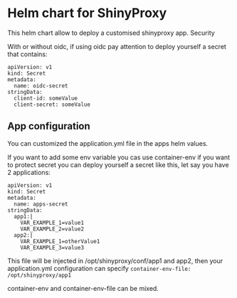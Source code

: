 # Helm chart for ShinyProxy

This helm chart allow to deploy a customised shinyproxy app.
Security

With or without oidc, if using oidc pay attention to deploy yourself a secret that contains:

```
apiVersion: v1
kind: Secret
metadata:
  name: oidc-secret
stringData:
  client-id: someValue
  client-secret: someValue
```

## App configuration

You can customized the application.yml file in the apps helm values.

If you want to add some env variable you cas use container-env if you want to protect secret you can deploy yourself a secret like this, let say you have 2 applications:

```
apiVersion: v1
kind: Secret
metadata:
  name: apps-secret
stringData:
  app1:|
    VAR_EXAMPLE_1=value1
    VAR_EXAMPLE_2=value2
  app2:|
    VAR_EXAMPLE_1=otherValue1
    VAR_EXAMPLE_3=value3
```

This file will be injected in /opt/shinyproxy/conf/app1 and app2, then your application.yml configuration can specify ```container-env-file: /opt/shinyproxy/app1```

container-env and container-env-file can be mixed.
